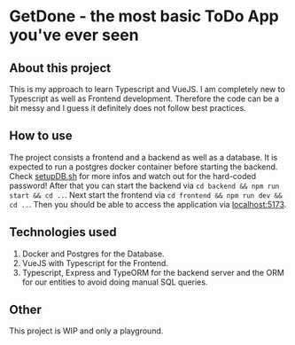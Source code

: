 # GetDone - the most basic ToDo App you've ever seen

## About this project

This is my approach to learn Typescript and VueJS.
I am completely new to Typescript as well as Frontend development.
Therefore the code can be a bit messy and I guess it definitely does not follow best practices.

## How to use

The project consists a frontend and a backend as well as a database.
It is expected to run a postgres docker container before starting the backend.
Check [setupDB.sh](setupDB.sh) for more infos and watch out for the hard-coded password!
After that you can start the backend via `cd backend && npm run start && cd ..`.
Next start the frontend via `cd frontend && npm run dev && cd ..`.
Then you should be able to access the application via [localhost:5173](http://localhost:5173/).

## Technologies used

1. Docker and Postgres for the Database.
2. VueJS with Typescript for the Frontend.
3. Typescript, Express and TypeORM for the backend server and the ORM for our entities to avoid doing manual SQL queries.

## Other

This project is WIP and only a playground.
